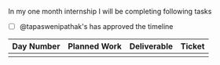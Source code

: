 In my one month internship I will be completing following tasks

- [ ] @tapaswenipathak's has approved the timeline

| Day Number  |  Planned Work | Deliverable | Ticket |
|---|---|---|---|
|   |   |   |   |

